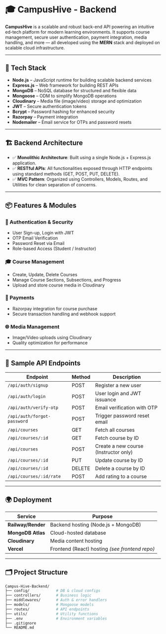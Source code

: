 # 🎓 CampusHive - Backend

**CampusHive** is a scalable and robust back-end API powering an intuitive ed-tech platform for modern learning environments. It supports course management, secure user authentication, payment integration, media handling, and more — all developed using the **MERN** stack and deployed on scalable cloud infrastructure.

---

## 🚀 Tech Stack

- **Node.js** – JavaScript runtime for building scalable backend services
- **Express.js** – Web framework for building REST APIs
- **MongoDB** – NoSQL database for structured and flexible data
- **Mongoose** – ODM to simplify MongoDB operations
- **Cloudinary** – Media file (image/video) storage and optimization
- **JWT** – Secure authentication tokens
- **Bcrypt** – Password hashing for enhanced security
- **Razorpay** – Payment integration
- **Nodemailer** – Email service for OTPs and password resets

---

## 🏗️ Backend Architecture

- ✅ **Monolithic Architecture**: Built using a single Node.js + Express.js application.
- ✅ **RESTful APIs**: All functionalities exposed through HTTP endpoints using standard methods (GET, POST, PUT, DELETE).
- ✅ **MVC Pattern**: Organized using Controllers, Models, Routes, and Utilities for clean separation of concerns.

---

## 📦 Features & Modules

### 🔐 Authentication & Security
- User Sign-up, Login with JWT
- OTP Email Verification
- Password Reset via Email
- Role-based Access (Student / Instructor)

### 🎓 Course Management
- Create, Update, Delete Courses
- Manage Course Sections, Subsections, and Progress
- Upload and store course media in Cloudinary

### 🧾 Payments
- Razorpay integration for course purchase
- Secure transaction handling and webhook support

### 🌐 Media Management
- Image/Video uploads using Cloudinary
- Quality optimization for performance

---

## 🧠 Sample API Endpoints

| Endpoint                          | Method | Description                            |
|----------------------------------|--------|----------------------------------------|
| `/api/auth/signup`               | POST   | Register a new user                    |
| `/api/auth/login`                | POST   | User login and JWT issuance            |
| `/api/auth/verify-otp`          | POST   | Email verification with OTP            |
| `/api/auth/forgot-password`      | POST   | Trigger password reset email           |
| `/api/courses`                   | GET    | Fetch all courses                      |
| `/api/courses/:id`               | GET    | Fetch course by ID                     |
| `/api/courses`                   | POST   | Create a new course (Instructor only)  |
| `/api/courses/:id`               | PUT    | Update course by ID                    |
| `/api/courses/:id`               | DELETE | Delete a course by ID                  |
| `/api/courses/:id/rate`          | POST   | Add rating to a course                 |

---

## 🌍 Deployment

| Service     | Purpose                    |
|-------------|----------------------------|
| **Railway/Render** | Backend hosting (Node.js + MongoDB) |
| **MongoDB Atlas** | Cloud-hosted database       |
| **Cloudinary**     | Media content hosting       |
| **Vercel**         | Frontend (React) hosting *(see frontend repo)* |

---

## 🗂️ Project Structure

```bash
Campus-Hive-Backend/
├── config/            # DB & cloud configs
├── controllers/       # Business logic
├── middlewares/       # Auth & error handlers
├── models/            # Mongoose models
├── routes/            # API endpoints
├── utils/             # Utility functions
├── .env               # Environment variables
├── .gitignore
└── README.md
